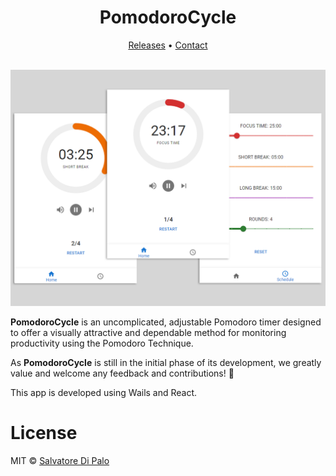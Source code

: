 
<p align="center">
<h1 align="center">PomodoroCycle</h1>
</p>
<p align="center">
  <a href="#">Releases</a> • <a href="mailto:dipalosalvatore1@gmail.com">Contact</a>
<br><br>
</p>
<div align="center">
  <img src=".github/images/pomodoro-cycle.png">
</div>

**PomodoroCycle** is an uncomplicated, adjustable Pomodoro timer designed to offer a visually attractive and dependable method for monitoring productivity using the Pomodoro Technique.

As **PomodoroCycle** is still in the initial phase of its development, we greatly value and welcome any feedback and contributions! 🌱

This app is developed using Wails and React.

# License

MIT © [Salvatore Di Palo](https://github.com/SalvatoreDiPalo)
